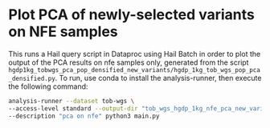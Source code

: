 # Plot PCA of newly-selected variants on NFE samples

This runs a Hail query script in Dataproc using Hail Batch in order to plot the output of the PCA results on nfe samples only, generated from the script `hgdp1kg_tobwgs_pca_pop_densified_new_variants/hgdp_1kg_tob_wgs_pop_pca_densified.py`. To run, use conda to install the analysis-runner, then execute the following command:

```sh
analysis-runner --dataset tob-wgs \
--access-level standard --output-dir "tob_wgs_hgdp_1kg_nfe_pca_new_variants/v0" \
--description "pca on nfe" python3 main.py
```

